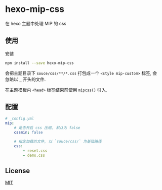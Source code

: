 # hexo-mip-css

在 hexo 主题中处理 MIP 的 css

## 使用

安装

``` bash
npm install --save hexo-mip-css
```

会把主题目录下 `souce/css/**/*.css` 打包成一个 `<style mip-custom>` 标签, 会忽略以 `_` 开头的文件.

在主题模板内 `<head>` 标签结束前使用 `mipcss()` 引入.

## 配置

``` yaml
# _config.yml
mip:
    # 是否开启 css 压缩, 默认为 false
    cssmin: false

    # 指定加载的文件, 以 `souce/css/` 为基础路径
    css:
        - reset.css
        - demo.css
```

## License

[MIT](./LICENSE)
